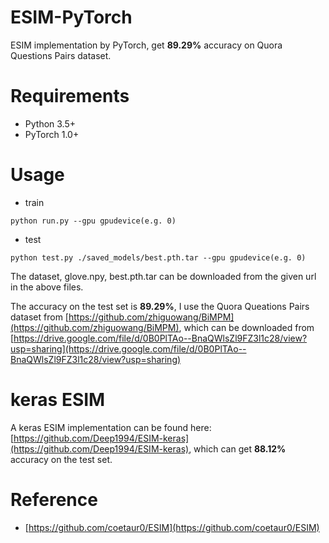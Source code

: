 # ESIM-PyTorch
ESIM implementation by PyTorch, get **89.29%** accuracy on Quora Questions Pairs dataset.

# Requirements

+ Python 3.5+
+ PyTorch 1.0+

# Usage

+ train

```
python run.py --gpu gpudevice(e.g. 0) 
```
+ test

```
python test.py ./saved_models/best.pth.tar --gpu gpudevice(e.g. 0)
```

The dataset, glove.npy, best.pth.tar can be downloaded from the given url in the above files.

The accuracy on the test set is **89.29%**, I use the Quora Queations Pairs dataset from [https://github.com/zhiguowang/BiMPM](https://github.com/zhiguowang/BiMPM), which can be downloaded from [https://drive.google.com/file/d/0B0PlTAo--BnaQWlsZl9FZ3l1c28/view?usp=sharing](https://drive.google.com/file/d/0B0PlTAo--BnaQWlsZl9FZ3l1c28/view?usp=sharing)

# keras ESIM

A keras ESIM implementation can be found here: [https://github.com/Deep1994/ESIM-keras](https://github.com/Deep1994/ESIM-keras), which can get **88.12%** accuracy on the test set.

# Reference

+ [https://github.com/coetaur0/ESIM](https://github.com/coetaur0/ESIM)
